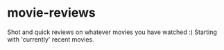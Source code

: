 # movie-reviews
Shot and quick reviews on whatever movies you have watched :)
Starting with 'currently' recent movies.
